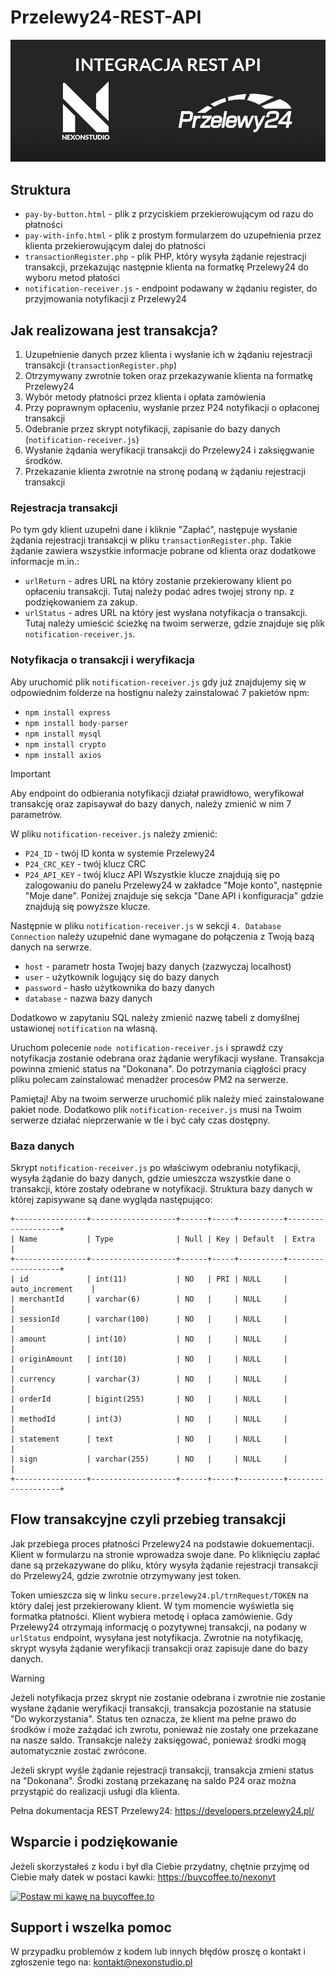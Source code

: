 # Przelewy24-REST-API

![Alternatice](https://github.com/nexonyt/Przelewy24-REST-API/blob/main/git.png)



## Struktura

- `pay-by-button.html` - plik z przyciskiem przekierowującym od razu do płatności
- `pay-with-info.html` - plik z prostym formularzem do uzupełnienia przez klienta przekierowującym dalej do płatności
- `transactionRegister.php` - plik PHP, który wysyła żądanie rejestracji transakcji, przekazując następnie klienta na formatkę Przelewy24 do wyboru metod płatości 
- `notification-receiver.js` - endpoint podawany w żądaniu register, do przyjmowania notyfikacji z Przelewy24

## Jak realizowana jest transakcja?
1. Uzupełnienie danych przez klienta i wysłanie ich w żądaniu rejestracji transakcji (`transactionRegister.php`)
2. Otrzymywany zwrotnie token oraz przekazywanie klienta na formatkę Przelewy24
3. Wybór metody płatności przez klienta i opłata zamówienia
4. Przy poprawnym opłaceniu, wysłanie przez P24 notyfikacji o opłaconej transakcji
5. Odebranie przez skrypt notyfikacji, zapisanie do bazy danych (`notification-receiver.js`)
6. Wysłanie żądania weryfikacji transakcji do Przelewy24 i zaksięgwanie środków.
7. Przekazanie klienta zwrotnie na stronę podaną w żądaniu rejestracji transakcji 

### Rejestracja transakcji
Po tym gdy klient uzupełni dane i kliknie "Zapłać", następuje wysłanie żądania rejestracji transakcji w pliku `transactionRegister.php`. Takie żądanie zawiera wszystkie informacje pobrane od klienta oraz dodatkowe informacje m.in.:
- `urlReturn` - adres URL na który zostanie przekierowany klient po opłaceniu transakcji. Tutaj należy podać adres twojej strony np. z podziękowaniem za zakup.
- `urlStatus` - adres URL na który jest wysłana notyfikacja o transakcji. Tutaj należy umieścić ścieżkę na twoim serwerze, gdzie znajduje się plik `notification-receiver.js`.  


### Notyfikacja o transakcji i weryfikacja
Aby uruchomić plik `notification-receiver.js` gdy już znajdujemy się w odpowiednim folderze na hostignu należy zainstalować 7 pakietów npm:
- `npm install express`
- `npm install body-parser`
- `npm install mysql`
- `npm install crypto`
- `npm install axios`

> [!IMPORTANT]  
> Aby endpoint do odbierania notyfikacji działał prawidłowo, weryfikował transakcję oraz zapisaywał do bazy danych, należy zmienić w nim 7 parametrów.

W pliku `notification-receiver.js` należy zmienić:

- `P24_ID` - twój ID konta w systemie Przelewy24
- `P24_CRC_KEY` - twój klucz CRC
- `P24_API_KEY` - twój klucz API
Wszystkie klucze znajdują się po zalogowaniu do panelu Przelewy24 w zakładce "Moje konto", następnie "Moje dane". Poniżej znajduje się sekcja "Dane API i konfiguracja" gdzie znajdują się powyższe klucze.

Następnie w pliku `notification-receiver.js` w sekcji `4. Database Connection` należy uzupełnić dane wymagane do połączenia z Twoją bazą danych na serwrze.
- `host` - parametr hosta Twojej bazy danych (zazwyczaj localhost)
- `user` - użytkownik logujący się do bazy danych
- `password` - hasło użytkownika do bazy danych
- `database` - nazwa bazy danych 

Dodatkowo w zapytaniu SQL należy zmienić nazwę tabeli z domyślnej ustawionej `notification` na własną.

Uruchom polecenie `node notification-receiver.js` i sprawdź czy notyfikacja zostanie odebrana oraz żądanie weryfikacji wysłane. Transakcja powinna zmienić status na "Dokonana". Do potrzymania ciągłości pracy pliku polecam zainstalować menadżer procesów PM2 na serwerze. 

Pamiętaj! Aby na twoim serwerze uruchomić plik należy mieć zainstalowane pakiet node. Dodatkowo plik `notification-receiver.js` musi na Twoim serwerze działać nieprzerwanie w tle i być cały czas dostępny.

### Baza danych 
Skrypt `notification-receiver.js` po właściwym odebraniu notyfikacji, wysyła żądanie do bazy danych, gdzie umieszcza wszystkie dane o transakcji, które zostały odebrane w notyfikacji. Struktura bazy danych w której zapisywane są dane wygląda następująco:

```
+----------------+-------------------+------+-----+----------+-------------------+
| Name           | Type              | Null | Key | Default  | Extra             |
+----------------+-------------------+------+-----+----------+-------------------+
| id             | int(11)           | NO   | PRI | NULL     | auto_increment    |
| merchantId     | varchar(6)        | NO   |     | NULL     |                   |
| sessionId      | varchar(100)      | NO   |     | NULL     |                   |
| amount         | int(10)           | NO   |     | NULL     |                   |
| originAmount   | int(10)           | NO   |     | NULL     |                   |
| currency       | varchar(3)        | NO   |     | NULL     |                   |
| orderId        | bigint(255)       | NO   |     | NULL     |                   |
| methodId       | int(3)            | NO   |     | NULL     |                   |
| statement      | text              | NO   |     | NULL     |                   |
| sign           | varchar(255)      | NO   |     | NULL     |                   |
+----------------+-------------------+------+-----+----------+-------------------+
```

## Flow transakcyjne czyli przebieg transakcji
Jak przebiega proces płatności Przelewy24 na podstawie dokuementacji.
Klient w formularzu na stronie wprowadza swoje dane. Po kliknięciu zapłać dane są przekazywane do pliku, który wysyła żądanie rejestracji transakcji do Przelewy24, gdzie zwrotnie otrzymywany jest token. 

Token umieszcza się w linku `secure.przelewy24.pl/trnRequest/TOKEN` na który dalej jest przekierowany klient. W tym momencie wyświetla się formatka płatności. Klient wybiera metodę i opłaca zamówienie. Gdy Przelewy24 otrzymają informację o pozytywnej transakcji, na podany w `urlStatus` endpoint, wysyłana jest notyfikacja. Zwrotnie na notyfikację, skrypt wysyła żądanie weryfikacji transakcji oraz zapisuje dane do bazy danych. 

> [!WARNING]  
> Jeżeli notyfikacja przez skrypt nie zostanie odebrana i zwrotnie nie zostanie wysłane żądanie weryfikacji transakcji, transakcja pozostanie na statusie "Do wykorzystania". Status ten oznacza, że klient ma pełne prawo do środków i może zażądać ich zwrotu, ponieważ nie zostały one przekazane na nasze saldo. Transakcje należy zaksięgować, ponieważ środki mogą automatycznie zostać zwrócone.

Jeżeli skrypt wyśle żądanie rejestracji transakcji, transakcja zmieni status na "Dokonana". Środki zostaną przekazanę na saldo P24 oraz można przystąpić do realizacji usługi dla klienta.

Pełna dokumentacja REST Przelewy24: https://developers.przelewy24.pl/

## Wsparcie i podziękowanie
Jeżeli skorzystałeś z kodu i był dla Ciebie przydatny, chętnie przyjmę od Ciebie mały datek w postaci kawki: https://buycoffee.to/nexonyt

<a href="https://buycoffee.to/nexonyt" target="_blank"><img src="https://buycoffee.to/btn/buycoffeeto-btn-primary-outline.svg" style="width: 217px" alt="Postaw mi kawę na buycoffee.to"></a>

## Support i wszelka pomoc
W przypadku problemów z kodem lub innych błędów proszę o kontakt i zgłoszenie tego na: 
kontakt@nexonstudio.pl


